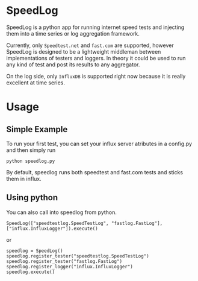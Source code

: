 # SpeedLog

SpeedLog is a python app for running internet speed tests and injecting them into a time series or log aggregation framework.

Currently, only `Speedtest.net` and `fast.com` are supported, however SpeedLog is designed to be a lightweight middleman between implementations of testers and loggers. In theory it could be used to run any kind of test and post its results to any aggregator.

On the log side, only `InfluxDB` is supported right now because it is really excellent at time series.

# Usage

## Simple Example

To run your first test, you can set your influx server atributes in a config.py and then simply run

```
python speedlog.py
```

By default, speedlog runs both speedtest and fast.com tests and sticks them in influx.    

## Using python

You can also call into speedlog from python.

```
SpeedLog(["speedtestlog.SpeedTestLog", "fastlog.FastLog"], ["influx.InfluxLogger"]).execute()
```
or
```
speedlog = SpeedLog()
speedlog.register_tester("speedtestlog.SpeedTestLog")
speedlog.register_tester("fastlog.FastLog")
speedlog.register_logger("influx.InfluxLogger")
speedlog.execute()
```